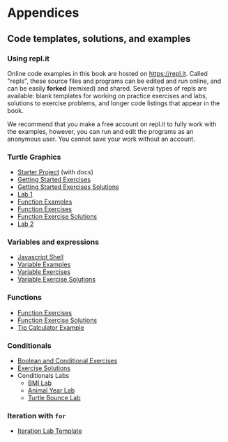 Appendices
==========


Code templates, solutions, and examples
---------------------------------------

### Using repl.it


Online code examples in this book are hosted on <https://repl.it>. Called "repls",
these source files and programs can be edited and run online, and can be
easily **forked** (remixed) and shared. Several types of repls are available:
blank templates for working on practice exercises and labs, solutions to
exercise problems, and longer code listings that appear in the book.

We recommend that you make a free account on repl.it to fully work with the
examples, however, you can run and edit the programs as an anonymous user. You
cannot save your work without an account.


### Turtle Graphics
- [Starter Project](https://repl.it/@mcuringa/turtle-template) (with docs)
- [Getting Started Exercises](https://repl.it/@mcuringa/turtle-exercises)
- [Getting Started Exercises Solutions](https://repl.it/@mcuringa/turtle-getting-started-solutions)
- [Lab 1](https://repl.it/@mcuringa/csc-602-lab1)
- [Function Examples](https://repl.it/@mcuringa/turtle-functions)
- [Function Exercises](https://repl.it/@mcuringa/week2-exercises)
- [Function Exercise Solutions](https://repl.it/@mcuringa/week2-exercises-solutions)
- [Lab 2](https://repl.it/@mcuringa/csc-602-lab2)

### Variables and expressions
- [Javascript Shell](https://repl.it/@mcuringa/ES6-shell)
- [Variable Examples](https://repl.it/@mcuringa/Variable-Examples)
- [Variable Exercises](https://repl.it/@mcuringa/csc-602-lab3)
- [Variable Exercise Solutions](https://repl.it/@mcuringa/csc-602-lab3)

### Functions
- [Function Exercises](https://repl.it/@mcuringa/function-exercises)
- [Function Exercise Solutions](https://repl.it/@mcuringa/function-exercise-solutions)
- [Tip Calculator Example]()

### Conditionals
- [Boolean and Conditional Exercises](https://repl.it/@mcuringa/conditionals-exercises)
- [Exercise Solutions](https://repl.it/@mcuringa/conditionals-exercise-solutions)
- Conditionals Labs
  - [BMI Lab](https://repl.it/@mcuringa/conditionals-lab5-bmi)
  - [Animal Year Lab](https://repl.it/@mcuringa/conditionals-lab5-bmi)
  - [Turtle Bounce Lab](https://repl.it/@mcuringa/turtle-bounce)

### Iteration with `for`
- [Iteration Lab Template](https://repl.it/@mcuringa/for-loop-turtle-lab)